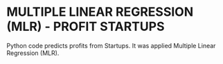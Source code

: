 # MULTIPLE LINEAR REGRESSION (MLR) - PROFIT STARTUPS
Python code predicts profits from Startups. It was applied Multiple Linear Regression (MLR).
